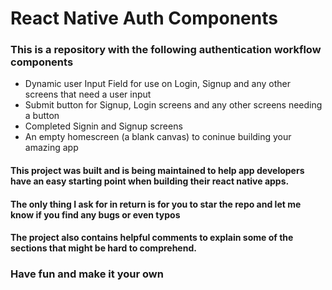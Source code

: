# React Native Auth Components

### This is a repository with the following authentication workflow components
* Dynamic user Input Field for use on Login, Signup and any other screens that need a user input
* Submit button for Signup, Login screens and any other screens needing a button
* Completed Signin and Signup screens
* An empty homescreen (a blank canvas) to coninue building your amazing app


#### This project was built and is being maintained to help app developers have an easy starting point when building their react native apps.
#### The only thing I ask for in return is for you to star the repo and let me know if you find any bugs or even typos 
#### The project also contains helpful comments to explain some of the sections that might be hard to comprehend.

### Have fun and make it your own

